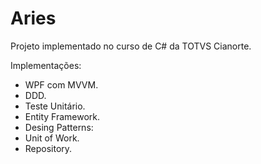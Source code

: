 # Aries
 Projeto implementado no curso de C# da TOTVS Cianorte.
 
 Implementações:
 - WPF com MVVM.
 - DDD.
 - Teste Unitário.
 - Entity Framework.
 - Desing Patterns:
  - Unit of Work.
  - Repository.
